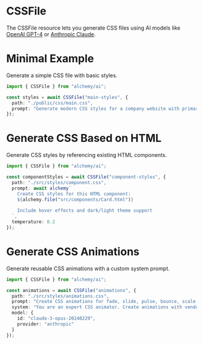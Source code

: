 # CSSFile

The CSSFile resource lets you generate CSS files using AI models like [OpenAI GPT-4](https://platform.openai.com/docs/models/gpt-4) or [Anthropic Claude](https://www.anthropic.com/claude).

# Minimal Example

Generate a simple CSS file with basic styles.

```ts
import { CSSFile } from "alchemy/ai";

const styles = await CSSFile("main-styles", {
  path: "./public/css/main.css",
  prompt: "Generate modern CSS styles for a company website with primary color #0062ff and responsive layout"
});
```

# Generate CSS Based on HTML

Generate CSS styles by referencing existing HTML components.

```ts
import { CSSFile } from "alchemy/ai";

const componentStyles = await CSSFile("component-styles", {
  path: "./src/styles/component.css", 
  prompt: await alchemy`
    Create CSS styles for this HTML component:
    ${alchemy.file("src/components/Card.html")}
    
    Include hover effects and dark/light theme support
  `,
  temperature: 0.2
});
```

# Generate CSS Animations

Generate reusable CSS animations with a custom system prompt.

```ts
import { CSSFile } from "alchemy/ai";

const animations = await CSSFile("animations", {
  path: "./src/styles/animations.css",
  prompt: "Create CSS animations for fade, slide, pulse, bounce, scale and rotate effects",
  system: "You are an expert CSS animator. Create animations with vendor prefixes for browser compatibility.",
  model: {
    id: "claude-3-opus-20240229",
    provider: "anthropic"
  }
});
```